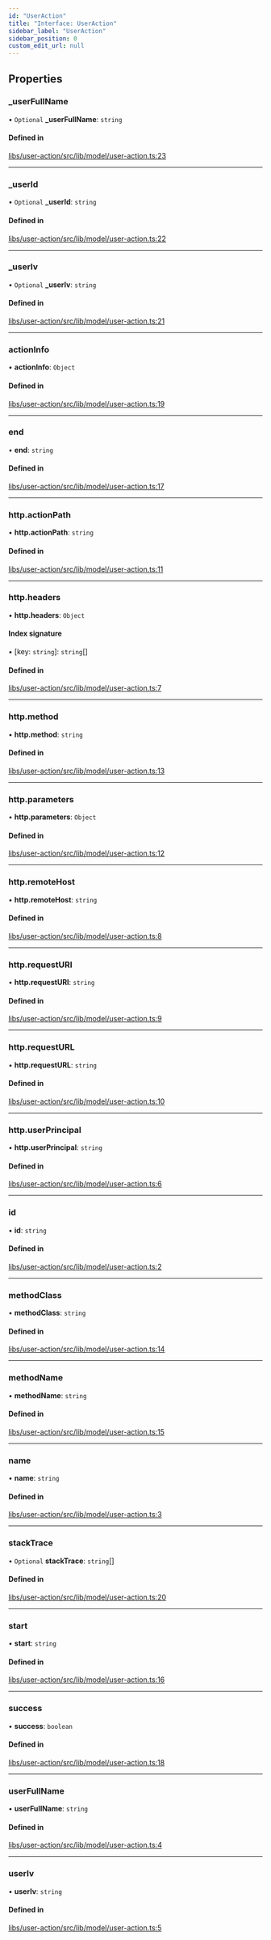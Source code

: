 ```yaml
---
id: "UserAction"
title: "Interface: UserAction"
sidebar_label: "UserAction"
sidebar_position: 0
custom_edit_url: null
---
```


## Properties

### \_userFullName

• `Optional` **\_userFullName**: `string`

#### Defined in

[libs/user-action/src/lib/model/user-action.ts:23](https://github.com/cognizone/ng-cognizone/blob/0401c67/libs/user-action/src/lib/model/user-action.ts#L23)

___

### \_userId

• `Optional` **\_userId**: `string`

#### Defined in

[libs/user-action/src/lib/model/user-action.ts:22](https://github.com/cognizone/ng-cognizone/blob/0401c67/libs/user-action/src/lib/model/user-action.ts#L22)

___

### \_userIv

• `Optional` **\_userIv**: `string`

#### Defined in

[libs/user-action/src/lib/model/user-action.ts:21](https://github.com/cognizone/ng-cognizone/blob/0401c67/libs/user-action/src/lib/model/user-action.ts#L21)

___

### actionInfo

• **actionInfo**: `Object`

#### Defined in

[libs/user-action/src/lib/model/user-action.ts:19](https://github.com/cognizone/ng-cognizone/blob/0401c67/libs/user-action/src/lib/model/user-action.ts#L19)

___

### end

• **end**: `string`

#### Defined in

[libs/user-action/src/lib/model/user-action.ts:17](https://github.com/cognizone/ng-cognizone/blob/0401c67/libs/user-action/src/lib/model/user-action.ts#L17)

___

### http.actionPath

• **http.actionPath**: `string`

#### Defined in

[libs/user-action/src/lib/model/user-action.ts:11](https://github.com/cognizone/ng-cognizone/blob/0401c67/libs/user-action/src/lib/model/user-action.ts#L11)

___

### http.headers

• **http.headers**: `Object`

#### Index signature

▪ [key: `string`]: `string`[]

#### Defined in

[libs/user-action/src/lib/model/user-action.ts:7](https://github.com/cognizone/ng-cognizone/blob/0401c67/libs/user-action/src/lib/model/user-action.ts#L7)

___

### http.method

• **http.method**: `string`

#### Defined in

[libs/user-action/src/lib/model/user-action.ts:13](https://github.com/cognizone/ng-cognizone/blob/0401c67/libs/user-action/src/lib/model/user-action.ts#L13)

___

### http.parameters

• **http.parameters**: `Object`

#### Defined in

[libs/user-action/src/lib/model/user-action.ts:12](https://github.com/cognizone/ng-cognizone/blob/0401c67/libs/user-action/src/lib/model/user-action.ts#L12)

___

### http.remoteHost

• **http.remoteHost**: `string`

#### Defined in

[libs/user-action/src/lib/model/user-action.ts:8](https://github.com/cognizone/ng-cognizone/blob/0401c67/libs/user-action/src/lib/model/user-action.ts#L8)

___

### http.requestURI

• **http.requestURI**: `string`

#### Defined in

[libs/user-action/src/lib/model/user-action.ts:9](https://github.com/cognizone/ng-cognizone/blob/0401c67/libs/user-action/src/lib/model/user-action.ts#L9)

___

### http.requestURL

• **http.requestURL**: `string`

#### Defined in

[libs/user-action/src/lib/model/user-action.ts:10](https://github.com/cognizone/ng-cognizone/blob/0401c67/libs/user-action/src/lib/model/user-action.ts#L10)

___

### http.userPrincipal

• **http.userPrincipal**: `string`

#### Defined in

[libs/user-action/src/lib/model/user-action.ts:6](https://github.com/cognizone/ng-cognizone/blob/0401c67/libs/user-action/src/lib/model/user-action.ts#L6)

___

### id

• **id**: `string`

#### Defined in

[libs/user-action/src/lib/model/user-action.ts:2](https://github.com/cognizone/ng-cognizone/blob/0401c67/libs/user-action/src/lib/model/user-action.ts#L2)

___

### methodClass

• **methodClass**: `string`

#### Defined in

[libs/user-action/src/lib/model/user-action.ts:14](https://github.com/cognizone/ng-cognizone/blob/0401c67/libs/user-action/src/lib/model/user-action.ts#L14)

___

### methodName

• **methodName**: `string`

#### Defined in

[libs/user-action/src/lib/model/user-action.ts:15](https://github.com/cognizone/ng-cognizone/blob/0401c67/libs/user-action/src/lib/model/user-action.ts#L15)

___

### name

• **name**: `string`

#### Defined in

[libs/user-action/src/lib/model/user-action.ts:3](https://github.com/cognizone/ng-cognizone/blob/0401c67/libs/user-action/src/lib/model/user-action.ts#L3)

___

### stackTrace

• `Optional` **stackTrace**: `string`[]

#### Defined in

[libs/user-action/src/lib/model/user-action.ts:20](https://github.com/cognizone/ng-cognizone/blob/0401c67/libs/user-action/src/lib/model/user-action.ts#L20)

___

### start

• **start**: `string`

#### Defined in

[libs/user-action/src/lib/model/user-action.ts:16](https://github.com/cognizone/ng-cognizone/blob/0401c67/libs/user-action/src/lib/model/user-action.ts#L16)

___

### success

• **success**: `boolean`

#### Defined in

[libs/user-action/src/lib/model/user-action.ts:18](https://github.com/cognizone/ng-cognizone/blob/0401c67/libs/user-action/src/lib/model/user-action.ts#L18)

___

### userFullName

• **userFullName**: `string`

#### Defined in

[libs/user-action/src/lib/model/user-action.ts:4](https://github.com/cognizone/ng-cognizone/blob/0401c67/libs/user-action/src/lib/model/user-action.ts#L4)

___

### userIv

• **userIv**: `string`

#### Defined in

[libs/user-action/src/lib/model/user-action.ts:5](https://github.com/cognizone/ng-cognizone/blob/0401c67/libs/user-action/src/lib/model/user-action.ts#L5)
